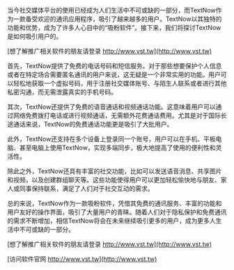 当今社交媒体平台的使用已经成为人们生活中不可或缺的一部分，而TextNow作为一款备受欢迎的通讯应用程序，吸引了越来越多的用户。TextNow以其独特的功能和优势，成为了许多人心目中的“吸粉软件”。接下来，我们将探讨TextNow是如何吸引用户的。

[想了解推广相关软件的朋友请登录 http://www.vst.tw](http://www.vst.tw)

首先，TextNow提供了免费的电话号码和短信服务。对于那些想要保护个人信息或者在特定场合需要匿名通讯的用户来说，这无疑是一个非常实用的功能。用户可以轻松地获取一个虚拟号码，用于注册社交媒体账号、与陌生人联系或者进行其他私密沟通，而无需泄露真实的手机号码。

其次，TextNow还提供了免费的语音通话和视频通话功能。这意味着用户可以通过网络免费拨打电话或进行视频通话，无需额外花费通话费用。尤其是对于国际长途通话来说，TextNow的免费通话功能更是吸引了大批用户。

此外，TextNow还支持在多个设备上登录同一个账号，用户可以在手机、平板电脑、甚至电脑上使用TextNow，实现多端同步，极大地提高了使用的便利性和灵活性。

除此之外，TextNow还具有丰富的社交功能，比如可以发送语音消息、共享图片和视频，以及创建群组聊天等。这些功能使得用户可以更加轻松愉快地与朋友、家人或同事保持联系，满足了人们对于社交互动的需求。

总的来说，TextNow作为一款吸粉软件，凭借其免费的通讯服务、丰富的功能和用户友好的操作界面，吸引了大量用户的青睐。随着人们对于隐私保护和免费通讯的需求不断增加，相信TextNow将会在未来继续吸引更多的用户，成为更多人生活中不可或缺的一部分。

[想了解推广相关软件的朋友请登录 http://www.vst.tw](http://www.vst.tw)


[访问软件官网 http://www.vst.tw](http://www.vst.tw)
